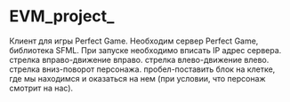 # EVM_project_
Клиент для игры Perfect Game. Необходим сервер Perfect Game, библиотека SFML. При запуске необходимо вписать IP адрес сервера. стрелка вправо-движение вправо. стрелка влево-движение влево. стрелка вниз-поворот персонажа. пробел-поставить блок на клетке, где мы находимся и оказаться на нем (при условии, что персонаж смотрит на нас).
